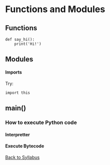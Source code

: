 # Functions and Modules

## Functions

    def say_hi():
        print('Hi!')

## Modules

#### Imports

Try:

    import this

## main()

### How to execute Python code

#### Interpretter

#### Execute Bytecode


[Back to Syllabus](../../README.md)
